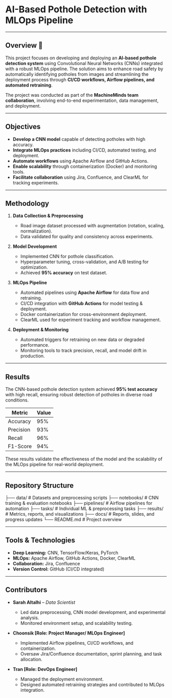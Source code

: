 # AI-Based Pothole Detection with MLOps Pipeline 
---
## Overview 🚧
This project focuses on developing and deploying an **AI-based pothole detection system** using Convolutional Neural Networks (CNNs) integrated with a robust MLOps pipeline. The solution aims to enhance road safety by automatically identifying potholes from images and streamlining the deployment process through **CI/CD workflows, Airflow pipelines, and automated retraining**.

The project was conducted as part of the **MachineMinds team collaboration**, involving end-to-end experimentation, data management, and deployment.

---

## Objectives
- **Develop a CNN model** capable of detecting potholes with high accuracy.  
- **Integrate MLOps practices** including CI/CD, automated testing, and deployment.  
- **Automate workflows** using Apache Airflow and GitHub Actions.  
- **Enable scalability** through containerization (Docker) and monitoring tools.  
- **Facilitate collaboration** using Jira, Confluence, and ClearML for tracking experiments.  

---

## Methodology
1. **Data Collection & Preprocessing**
   - Road image dataset processed with augmentation (rotation, scaling, normalization).
   - Data validated for quality and consistency across experiments.

2. **Model Development**
   - Implemented CNN for pothole classification.
   - Hyperparameter tuning, cross-validation, and A/B testing for optimization.
   - Achieved **95% accuracy** on test dataset.

3. **MLOps Pipeline**
   - Automated pipelines using **Apache Airflow** for data flow and retraining.
   - CI/CD integration with **GitHub Actions** for model testing & deployment.
   - Docker containerization for cross-environment deployment.
   - ClearML used for experiment tracking and workflow management.

4. **Deployment & Monitoring**
   - Automated triggers for retraining on new data or degraded performance.
   - Monitoring tools to track precision, recall, and model drift in production.

---

## Results
The CNN-based pothole detection system achieved **95% test accuracy** with high recall, ensuring robust detection of potholes in diverse road conditions.

| Metric        | Value |
|---------------|-------|
| Accuracy      | 95%   |
| Precision     | 93%   |
| Recall        | 96%   |
| F1-Score      | 94%   |

These results validate the effectiveness of the model and the scalability of the MLOps pipeline for real-world deployment.

---

## Repository Structure

├── data/ # Datasets and preprocessing scripts
├── notebooks/ # CNN training & evaluation notebooks
├── pipelines/ # Airflow pipelines for automation
├── tasks/ # Individual ML & preprocessing tasks
├── results/ # Metrics, reports, and visualizations
├── docs/ # Reports, slides, and progress updates
└── README.md # Project overview

---
## Tools & Technologies
- **Deep Learning:** CNN, TensorFlow/Keras, PyTorch  
- **MLOps:** Apache Airflow, GitHub Actions, Docker, ClearML  
- **Collaboration:** Jira, Confluence  
- **Version Control:** GitHub (CI/CD integrated)  

---

## Contributors
- **Sarah Altalhi** – *Data Scientist*  
  - Led data preprocessing, CNN model development, and experimental analysis.  
  - Monitored environment setup, and scalability testing.  

- **Choonsik [Role: Project Manager/ MLOps Engineer]**  
  - Implemented Airflow pipelines, CI/CD workflows, and containerization.
  - Oversaw Jira/Confluence documentation, sprint planning, and task allocation.

- **Tran [Role: DevOps Engineer]**  
  - Managed the deployment environment.
  - Designed automated retraining strategies and contributed to MLOps integration.

